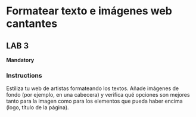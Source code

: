 # Formatear texto e imágenes web cantantes

## LAB 3

**Mandatory**

### Instructions
Estiliza tu web de artistas formateando los textos. Añade imágenes de fondo (por ejemplo, en una cabecera) y verifica qué opciones son mejores tanto para la imagen como para los elementos que pueda haber encima (logo, título de la página).
